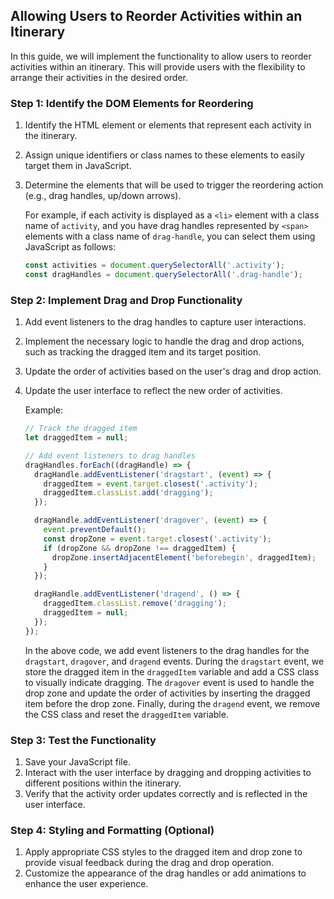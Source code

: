 ## Allowing Users to Reorder Activities within an Itinerary

In this guide, we will implement the functionality to allow users to reorder activities within an itinerary. This will provide users with the flexibility to arrange their activities in the desired order.

### Step 1: Identify the DOM Elements for Reordering

1. Identify the HTML element or elements that represent each activity in the itinerary.
2. Assign unique identifiers or class names to these elements to easily target them in JavaScript.
3. Determine the elements that will be used to trigger the reordering action (e.g., drag handles, up/down arrows).

    For example, if each activity is displayed as a `<li>` element with a class name of `activity`, and you have drag handles represented by `<span>` elements with a class name of `drag-handle`, you can select them using JavaScript as follows:
    
    ```javascript
    const activities = document.querySelectorAll('.activity');
    const dragHandles = document.querySelectorAll('.drag-handle');
    ```

### Step 2: Implement Drag and Drop Functionality

1. Add event listeners to the drag handles to capture user interactions.
2. Implement the necessary logic to handle the drag and drop actions, such as tracking the dragged item and its target position.
3. Update the order of activities based on the user's drag and drop action.
4. Update the user interface to reflect the new order of activities.
    
    Example:
    
    ```javascript
    // Track the dragged item
    let draggedItem = null;
    
    // Add event listeners to drag handles
    dragHandles.forEach((dragHandle) => {
      dragHandle.addEventListener('dragstart', (event) => {
        draggedItem = event.target.closest('.activity');
        draggedItem.classList.add('dragging');
      });
    
      dragHandle.addEventListener('dragover', (event) => {
        event.preventDefault();
        const dropZone = event.target.closest('.activity');
        if (dropZone && dropZone !== draggedItem) {
          dropZone.insertAdjacentElement('beforebegin', draggedItem);
        }
      });
    
      dragHandle.addEventListener('dragend', () => {
        draggedItem.classList.remove('dragging');
        draggedItem = null;
      });
    });
    ```
    
    In the above code, we add event listeners to the drag handles for the `dragstart`, `dragover`, and `dragend` events. During the `dragstart` event, we store the dragged item in the `draggedItem` variable and add a CSS class to visually indicate dragging. The `dragover` event is used to handle the drop zone and update the order of activities by inserting the dragged item before the drop zone. Finally, during the `dragend` event, we remove the CSS class and reset the `draggedItem` variable.

### Step 3: Test the Functionality

1. Save your JavaScript file.
2. Interact with the user interface by dragging and dropping activities to different positions within the itinerary.
3. Verify that the activity order updates correctly and is reflected in the user interface.

### Step 4: Styling and Formatting (Optional)

1. Apply appropriate CSS styles to the dragged item and drop zone to provide visual feedback during the drag and drop operation.
2. Customize the appearance of the drag handles or add animations to enhance the user experience.

